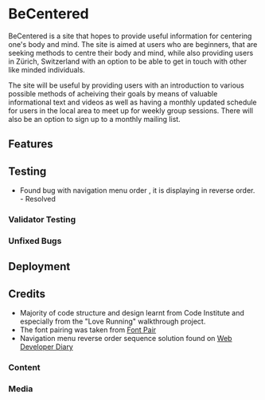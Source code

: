# BeCentered

BeCentered is a site that hopes to provide useful information for centering one's body and mind. The site is aimed at users who are beginners, that are seeking methods to centre their body and mind, while also providing users in Zürich, Switzerland with an option to be able to get in touch with other like minded individuals.

The site will be useful by providing users with an introduction to various possible methods of acheiving their goals by means of valuable informational text and videos as well as having a monthly updated schedule for users in the local area to meet up for weekly group sessions. There will also be an option to sign up to a monthly mailing list.

## Features

## Testing

- Found bug with navigation menu order , it is displaying in reverse order. - Resolved

### Validator Testing

### Unfixed Bugs

## Deployment

## Credits

- Majority of code structure and design learnt from Code Institute and especially from the "Love Running" walkthrough project.
- The font pairing was taken from [Font Pair](https://www.fontpair.co/all)
- Navigation menu reverse order sequence solution found on [Web Developer Diary](http://nambiara.blogspot.com/2010/10/float-right-without-changing-order.html)
### Content

### Media